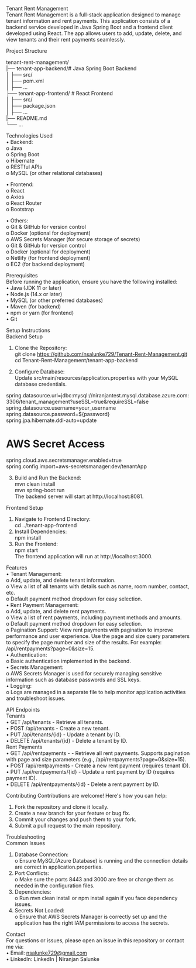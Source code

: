 Tenant Rent Management  
Tenant Rent Management is a full-stack application designed to manage tenant information and rent payments. This application consists of a backend service developed in Java Spring Boot and a frontend client developed using React. The app allows users to add, update, delete, and view tenants and their rent payments seamlessly.

Project Structure

tenant-rent-management/  
|── tenant-app-backend/# Java Spring Boot Backend     
│   ├── src/    
│   ├── pom.xml      
│   ├── ...  
├── tenant-app-frontend/    # React Frontend  
│   ├── src/  
│   ├── package.json  
│   ├── ...  
|── README.md  
└── ...  

Technologies Used  
•	Backend:  
o	Java  
o	Spring Boot  
o	Hibernate    
o	RESTful APIs  
o	MySQL (or other relational databases)  

•	Frontend:  
o	React  
o	Axios  
o	React Router  
o	Bootstrap  

•	Others:  
o	Git & GitHub for version control  
o	Docker (optional for deployment)  
o	AWS Secrets Manager (for secure storage of secrets)    
o	Git & GitHub for version control    
o	Docker (optional for deployment)    
o	Netlify (for frontend deployment)    
o	EC2 (for backend deployment)    

Prerequisites  
Before running the application, ensure you have the following installed:  
•	Java (JDK 11 or later)  
•	Node.js (14.x or later)  
•	MySQL (or other preferred databases)  
•	Maven (for backend)  
•	npm or yarn (for frontend)  
•	Git  

Setup Instructions  
Backend Setup  
1.	Clone the Repository:  
git clone https://github.com/nsalunke729/Tenant-Rent-Management.git  
cd Tenant-Rent-Management/tenant-app-backend

3.	Configure Database:  
Update src/main/resources/application.properties with your MySQL database credentials.  

spring.datasource.url=jdbc:mysql://niranjantest.mysql.database.azure.com:3306/tenant_management?useSSL=true&requireSSL=false      
spring.datasource.username=your_username      
spring.datasource.password=${password}      
spring.jpa.hibernate.ddl-auto=update      
    
# AWS Secret Access    
spring.cloud.aws.secretsmanager.enabled=true    
spring.config.import=aws-secretsmanager:dev/tenantApp     

3.	Build and Run the Backend:  
mvn clean install  
mvn spring-boot:run  
The backend server will start at http://localhost:8081.  

Frontend Setup  
1.	Navigate to Frontend Directory:  
cd ../tenant-app-frontend    
2.	Install Dependencies:    
npm install    
3.	Run the Frontend:  
npm start  
The frontend application will run at http://localhost:3000.

Features  
•	Tenant Management:  
o	Add, update, and delete tenant information.  
o	View a list of all tenants with details such as name, room number, contact, etc.    
o	Default payment method dropdown for easy selection.    
•	Rent Payment Management:  
o	Add, update, and delete rent payments.  
o	View a list of rent payments, including payment methods and amounts.  
o	Default payment method dropdown for easy selection.  
o Pagination Support: View rent payments with pagination to improve performance and user experience. Use the page and size query parameters to specify the page number and size of the results. For example: /api/rentpayments?page=0&size=15.    
•	Authentication:  
o	Basic authentication implemented in the backend.  
•	Secrets Management:    
o	AWS Secrets Manager is used for securely managing sensitive information such as database passwords and SSL keys.    
•	Logging:    
o	Logs are managed in a separate file to help monitor application activities and troubleshoot issues.    

API Endpoints  
Tenants  
•	GET /api/tenants - Retrieve all tenants.  
•	POST /api/tenants - Create a new tenant.  
•	PUT /api/tenants/{id} - Update a tenant by ID.  
•	DELETE /api/tenants/{id} - Delete a tenant by ID.  
Rent Payments  
•	GET /api/rentpayments -  - Retrieve all rent payments. Supports pagination with page and size parameters (e.g., /api/rentpayments?page=0&size=15).     
•	POST /api/rentpayments - Create a new rent payment (requires tenant ID).  
•	PUT /api/rentpayments/{id} - Update a rent payment by ID (requires payment ID).  
•	DELETE /api/rentpayments/{id} - Delete a rent payment by ID.  

Contributing
Contributions are welcome! Here's how you can help:  
1.	Fork the repository and clone it locally.
2.	Create a new branch for your feature or bug fix.
3.	Commit your changes and push them to your fork.
4.	Submit a pull request to the main repository.

Troubleshooting  
Common Issues  
1.	Database Connection:  
o	Ensure MySQL(Azure Database) is running and the connection details are correct in application.properties.
2.	Port Conflicts:  
o	Make sure the ports 8443 and 3000 are free or change them as needed in the configuration files.
3.	Dependencies:  
o	Run mvn clean install or npm install again if you face dependency issues.
4. Secrets Not Loaded:    
o	Ensure that AWS Secrets Manager is correctly set up and the application has the right IAM permissions to access the secrets.    

Contact  
For questions or issues, please open an issue in this repository or contact me via:  
•	Email: nsalunke729@gmail.com	  
•	LinkedIn: LinkedIn | Niranjan Salunke

